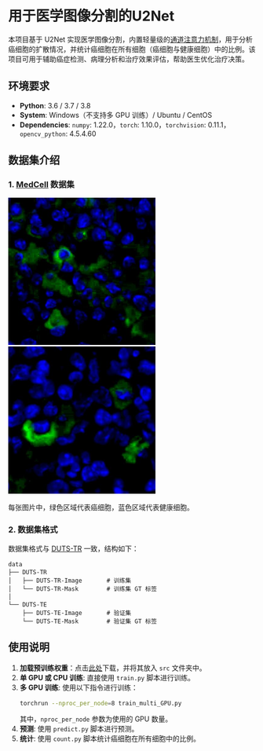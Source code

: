 # 用于医学图像分割的U2Net

本项目基于 U2Net 实现医学图像分割，内置轻量级的[通道注意力机制](https://arxiv.org/abs/1709.01507)，用于分析癌细胞的扩散情况，并统计癌细胞在所有细胞（癌细胞与健康细胞）中的比例。该项目可用于辅助癌症检测、病理分析和治疗效果评估，帮助医生优化治疗决策。

## 环境要求

- **Python**: 3.6 / 3.7 / 3.8
- **System**: Windows（不支持多 GPU 训练）/ Ubuntu / CentOS
- **Dependencies**: `numpy`: 1.22.0，`torch`: 1.10.0，`torchvision`: 0.11.1，`opencv_python`: 4.5.4.60

## 数据集介绍

### 1. [MedCell](https://pan.baidu.com/s/1UbOIvaXYqIuKF4H60u3Rjg?pwd=u5r4) 数据集

<p align="left">
  <img src="./images/sample1.jpg" alt="示例图片1" width="300" />
  <img src="./images/sample2.jpg" alt="示例图片2" width="300" />
</p>

每张图片中，绿色区域代表癌细胞，蓝色区域代表健康细胞。

### 2. 数据集格式

数据集格式与 [DUTS-TR](http://saliencydetection.net/duts/) 一致，结构如下：

```
data
├── DUTS-TR
│   ├── DUTS-TR-Image       # 训练集
│   └── DUTS-TR-Mask        # 训练集 GT 标签
│
└── DUTS-TE
    ├── DUTS-TE-Image       # 验证集
    └── DUTS-TE-Mask        # 验证集 GT 标签
```

## 使用说明

1. **加载预训练权重**：点击[此处](https://pan.baidu.com/s/14yZTXzMcuXhrxICEGs8zXQ?pwd=kdyq)下载，并将其放入 `src` 文件夹中。
2. **单 GPU 或 CPU 训练**: 直接使用 `train.py` 脚本进行训练。
3. **多 GPU 训练**: 使用以下指令进行训练：
   ```bash
   torchrun --nproc_per_node=8 train_multi_GPU.py
   ```
   其中，`nproc_per_node` 参数为使用的 GPU 数量。
4. **预测**: 使用 `predict.py` 脚本进行预测。
5. **统计**: 使用 `count.py` 脚本统计癌细胞在所有细胞中的比例。
